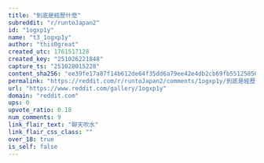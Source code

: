 ```yaml
---
title: "到底是經歷什麼"
subreddit: "r/runtoJapan2"
id: "1ogxp1y"
name: "t3_1ogxp1y"
author: "this0great"
created_utc: 1761517128
created_key: "251026221848"
capture_ts: "251028015228"
content_sha256: "ee39fe17a87f14b612de64f35dd6a79ee42e4db2cb69fb55125050e54024a548"
permalink: "https://reddit.com/r/runtoJapan2/comments/1ogxp1y/到底是經歷什麼/"
url: "https://www.reddit.com/gallery/1ogxp1y"
domain: "reddit.com"
ups: 0
upvote_ratio: 0.18
num_comments: 9
link_flair_text: "聊天吹水"
link_flair_css_class: ""
over_18: true
is_self: false
---
```


